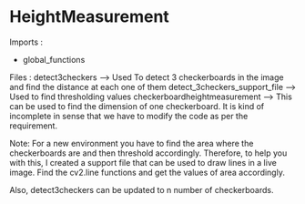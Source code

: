 # HeightMeasurement

Imports :
 - global_functions

Files : 
detect3checkers --> Used To detect 3 checkerboards in the image and find the distance at each one of them
detect_3checkers_support_file --> Used to find thresholding values
checkerboardheightmeasurement --> This can be used to find the dimension of one checkerboard. It is kind of incomplete in sense that we have to modify the code as per the requirement.

Note: 
For a new environment you have to find the area where the checkerboards are and then threshold accordingly. Therefore, to help you with this, I created a support file that can be used to draw lines in a live image.
Find the cv2.line functions and get the values of area accordingly.

Also, detect3checkers can be updated to n number of checkerboards.



